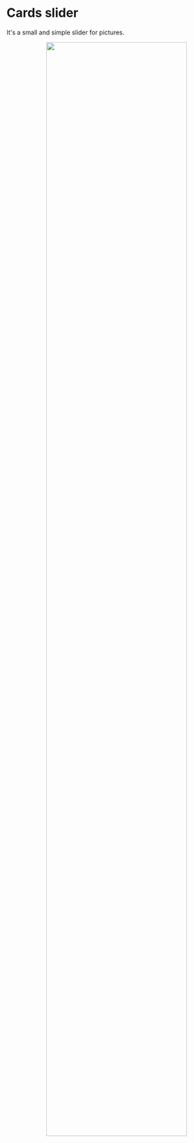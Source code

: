 # Cards slider

It's a small and simple slider for pictures.

<p align="center"><img src="https://media.giphy.com/media/dFblwruybVu1Xj06Do/giphy.gif" width="80%"></p>
